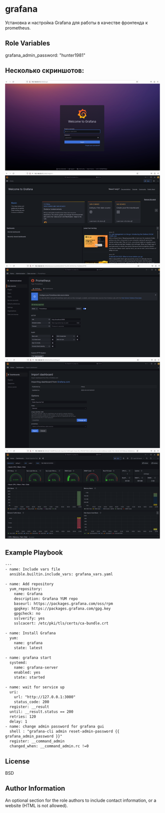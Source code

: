 grafana
=========

Установка и настройка Grafana для работы в качестве фронтенда к prometheus.


Role Variables
--------------

grafana_admin_password: "hunter1981"

Несколько скриншотов:
--------------
![Gragana1](https://github.com/DmitryV81/Diplom_PRO/blob/main/pictures/p1.png)
![Gragana2](https://github.com/DmitryV81/Diplom_PRO/blob/main/pictures/p2.png)
![Gragana3](https://github.com/DmitryV81/Diplom_PRO/blob/main/pictures/p3.png)
![Gragana4](https://github.com/DmitryV81/Diplom_PRO/blob/main/pictures/p4.png)
![Gragana5](https://github.com/DmitryV81/Diplom_PRO/blob/main/pictures/p5.png)


Example Playbook
----------------
```
---
- name: Include vars file
  ansible.builtin.include_vars: grafana_vars.yaml

- name: Add repository
  yum_repository:
    name: Grafana
    description: Grafana YUM repo
    baseurl: https://packages.grafana.com/oss/rpm
    gpgkey: https://packages.grafana.com/gpg.key
    gpgcheck: no
    sslverify: yes
    sslcacert: /etc/pki/tls/certs/ca-bundle.crt

- name: Install Grafana
  yum:
    name: grafana
    state: latest

- name: grafana start
  systemd:
    name: grafana-server
    enabled: yes
    state: started

- name: wait for service up
  uri:
    url: "http://127.0.0.1:3000"
    status_code: 200
  register: __result
  until: __result.status == 200
  retries: 120
  delay: 1
- name: change admin password for grafana gui
  shell : "grafana-cli admin reset-admin-password {{ grafana_admin_password }}"
  register: __command_admin
  changed_when: __command_admin.rc !=0
```
License
-------

BSD

Author Information
------------------

An optional section for the role authors to include contact information, or a website (HTML is not allowed).
